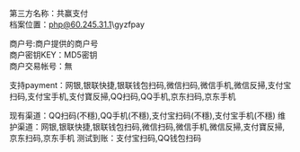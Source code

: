 第三方名称：共赢支付  
档案位置：php@60.245.31.1\gyzfpay
 
商户号:商户提供的商户号  
商户密钥KEY：MD5密钥  
商户交易帐号：無
 
支持payment：网银,银联快捷,银联钱包扫码,微信扫码,微信手机,微信反掃,支付宝扫码,支付宝手机,支付寶反掃,QQ扫码,QQ手机,京东扫码,京东手机
 
现有渠道：QQ扫码(不穩),QQ手机(不穩),支付宝扫码(不穩),支付宝手机(不穩)
维护渠道：网银,银联快捷,银联钱包扫码,微信扫码,微信手机,微信反掃,支付寶反掃,京东扫码,京东手机
测试到账：支付宝扫码,QQ钱包扫码
